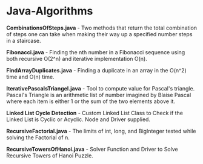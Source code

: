 # Java-Algorithms
<b>CombinationsOfSteps.java</b> -  Two methods that return the total combination of steps one can take when making their way up a specified number steps in a staircase.

<b>Fibonacci.java</b> - Finding the nth number in a Fibonacci sequence using both recursive O(2^n) and iterative implementation O(n).

<b>FindArrayDuplicates.java</b> - Finding a duplicate in an array in the O(n^2) time and O(n) time.

<b>IterativePascalsTriangel.java</b> - Tool to compute value for Pascal's triangle. Pascal's Triangle is an arithmetic list of number imagined by Blaise Pascal where each item is either 1 or the sum of the two elements above it.

<b> Linked List Cycle Detection</b> - Custom Linked List Class to Check if the Linked List is Cyclic or Acyclic. Node and Driver supplied.

<b>RecursiveFactorial.java</b> - The limits of int, long, and BigInteger tested while solving the Factorial of n.

<b>RecursiveTowersOfHanoi.java</b> - Solver Function and Driver to Solve Recursive Towers of Hanoi Puzzle.

